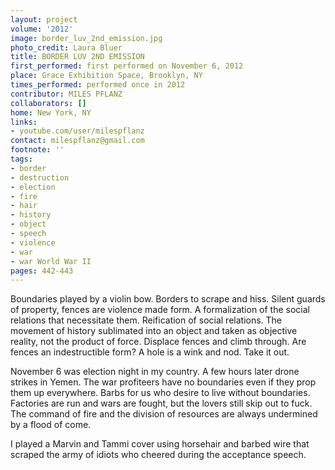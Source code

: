 ```yaml
---
layout: project
volume: '2012'
image: border_luv_2nd_emission.jpg
photo_credit: Laura Bluer
title: BORDER LUV 2ND EMISSION
first_performed: first performed on November 6, 2012
place: Grace Exhibition Space, Brooklyn, NY
times_performed: performed once in 2012
contributor: MILES PFLANZ
collaborators: []
home: New York, NY
links:
- youtube.com/user/milespflanz
contact: milespflanz@gmail.com
footnote: ''
tags:
- border
- destruction
- election
- fire
- hair
- history
- object
- speech
- violence
- war
- war World War II
pages: 442-443
---
```


Boundaries played by a violin bow. Borders to scrape and hiss. Silent guards of property, fences are violence made form. A formalization of the social relations that necessitate them. Reification of social relations. The movement of history sublimated into an object and taken as objective reality, not the product of force. Displace fences and climb through. Are fences an indestructible form? A hole is a wink and nod. Take it out.

November 6 was election night in my country. A few hours later drone strikes in Yemen. The war profiteers have no boundaries even if they prop them up everywhere. Barbs for us who desire to live without boundaries. Factories are run and wars are fought, but the lovers still skip out to fuck. The command of fire and the division of resources are always undermined by a flood of come.

I played a Marvin and Tammi cover using horsehair and barbed wire that scraped the army of idiots who cheered during the acceptance speech.

